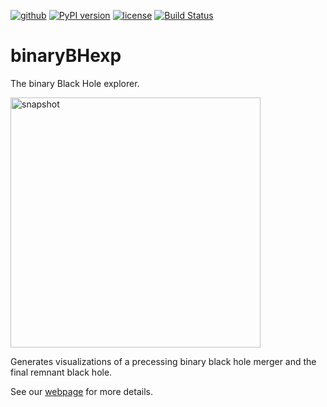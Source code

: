 [![github](https://img.shields.io/badge/GitHub-binaryBHexp-blue.svg)](https://github.com/vijayvarma392/binaryBHexp)
[![PyPI version](https://badge.fury.io/py/binaryBHexp.svg)](https://pypi.org/project/binaryBHexp/)
[![license](https://img.shields.io/badge/license-MIT-blue.svg)](https://github.com/vijayvarma392/binaryBHexp/blob/master/LICENSE)
[![Build Status](https://travis-ci.org/vijayvarma392/binaryBHexp.svg?branch=master)](https://travis-ci.org/vijayvarma392/binaryBHexp)

# binaryBHexp
The binary Black Hole explorer.

<img src="https://raw.githubusercontent.com/vijayvarma392/binaryBHexp/master/animations/example.png" alt="snapshot" width="400px"/>

Generates visualizations of a precessing binary black hole merger and the
final remnant black hole.

See our [webpage](https://vijayvarma392.github.io/binaryBHexp/) for more details.
